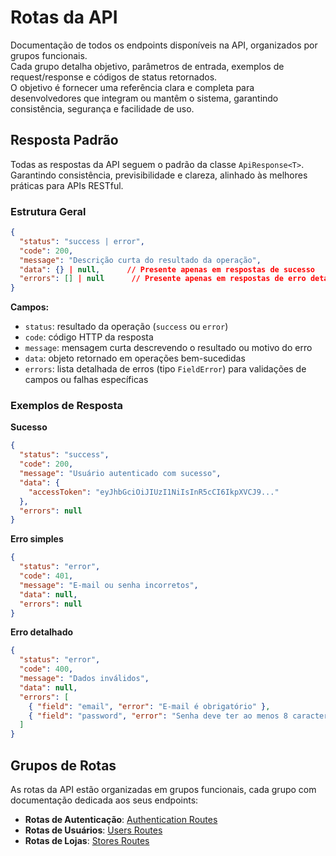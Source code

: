 # Rotas da API

Documentação de todos os endpoints disponíveis na API, organizados por grupos funcionais.  
Cada grupo detalha objetivo, parâmetros de entrada, exemplos de request/response e códigos de status retornados.  
O objetivo é fornecer uma referência clara e completa para desenvolvedores que integram ou mantêm o sistema, garantindo consistência, segurança e facilidade de uso.

## Resposta Padrão

Todas as respostas da API seguem o padrão da classe `ApiResponse<T>`.  
Garantindo consistência, previsibilidade e clareza, alinhado às melhores práticas para APIs RESTful.

### Estrutura Geral

```json
{
  "status": "success | error",
  "code": 200,
  "message": "Descrição curta do resultado da operação",
  "data": {} | null,      // Presente apenas em respostas de sucesso
  "errors": [] | null      // Presente apenas em respostas de erro detalhado
}
```

**Campos:**

- `status`: resultado da operação (`success` ou `error`)
- `code`: código HTTP da resposta
- `message`: mensagem curta descrevendo o resultado ou motivo do erro
- `data`: objeto retornado em operações bem-sucedidas
- `errors`: lista detalhada de erros (tipo `FieldError`) para validações de campos ou falhas específicas

### Exemplos de Resposta

**Sucesso**

```json
{
  "status": "success",
  "code": 200,
  "message": "Usuário autenticado com sucesso",
  "data": {
    "accessToken": "eyJhbGciOiJIUzI1NiIsInR5cCI6IkpXVCJ9..."
  },
  "errors": null
}
```

**Erro simples**

```json
{
  "status": "error",
  "code": 401,
  "message": "E-mail ou senha incorretos",
  "data": null,
  "errors": null
}
```

**Erro detalhado**

```json
{
  "status": "error",
  "code": 400,
  "message": "Dados inválidos",
  "data": null,
  "errors": [
    { "field": "email", "error": "E-mail é obrigatório" },
    { "field": "password", "error": "Senha deve ter ao menos 8 caracteres" }
  ]
}
```

## Grupos de Rotas

As rotas da API estão organizadas em grupos funcionais, cada grupo com documentação dedicada aos seus endpoints:

- **Rotas de Autenticação**: [Authentication Routes](Authentication-Routes.md)
- **Rotas de Usuários**: [Users Routes](Users-Routes.md)
- **Rotas de Lojas**: [Stores Routes](Stores-Routes.md)
